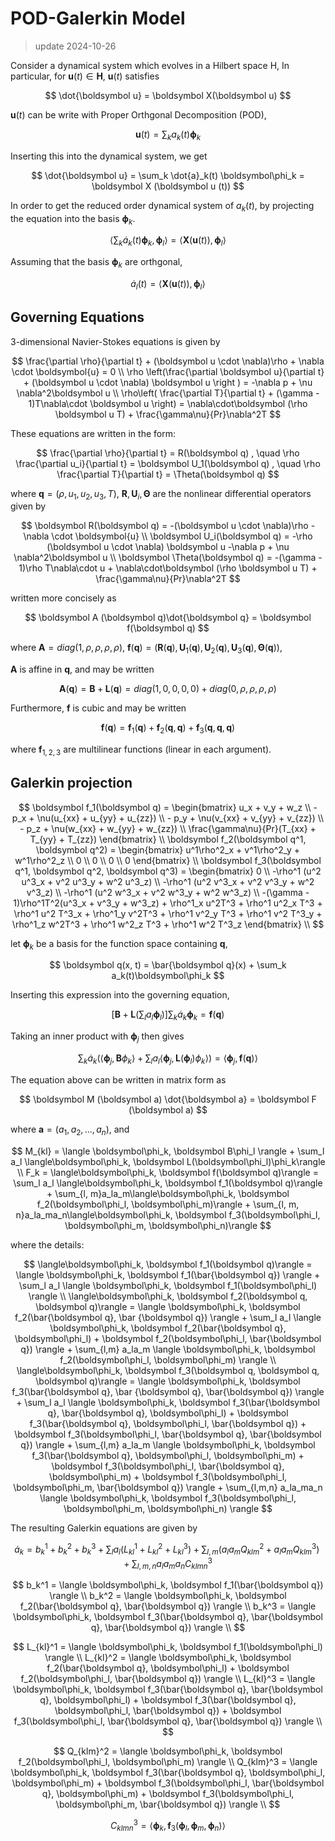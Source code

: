 # POD-Galerkin Model

> update 2024-10-26

Consider a dynamical system which evolves in a Hilbert space H, In particular, for $\boldsymbol u(t)\in \boldsymbol H$, $\boldsymbol u(t)$ satisfies

$$
    \dot{\boldsymbol u} = \boldsymbol X(\boldsymbol u)
$$

$\boldsymbol u(t)$ can be write with Proper Orthgonal Decomposition (POD),

$$
    \boldsymbol u(t) = \sum_k a_k(t) \boldsymbol\phi_k
$$

Inserting this into the dynamical system, we get

$$
    \dot{\boldsymbol u} = \sum_k \dot{a}_k(t) \boldsymbol\phi_k = \boldsymbol X (\boldsymbol u (t))
$$

In order to get the reduced order dynamical system of $a_k(t)$, by projecting the equation into the basis $\boldsymbol \phi_k$.

$$
    \langle\sum_k \dot{a}_k(t) \boldsymbol\phi_k, \boldsymbol\phi_l\rangle = \langle\boldsymbol X (\boldsymbol u (t)), \boldsymbol\phi_l\rangle
$$

Assuming that the basis $\boldsymbol \phi_k$ are orthgonal, 

$$
    \dot{a}_l(t) = \langle\boldsymbol X (\boldsymbol u (t)), \boldsymbol\phi_l\rangle
$$

## Governing Equations
3-dimensional Navier-Stokes equations is given by

$$
    \frac{\partial \rho}{\partial t} + (\boldsymbol u \cdot \nabla)\rho + \nabla \cdot \boldsymbol{u} = 0 \\
    \rho \left(\frac{\partial \boldsymbol u}{\partial t} + (\boldsymbol u \cdot \nabla) \boldsymbol u \right ) = -\nabla p + \nu \nabla^2\boldsymbol u \\
    \rho\left( \frac{\partial T}{\partial t} + (\gamma - 1)T\nabla\cdot \boldsymbol u \right) = \nabla\cdot\boldsymbol (\rho \boldsymbol u T) + \frac{\gamma\nu}{Pr}\nabla^2T
$$

These equations are written in the form:

$$
    \frac{\partial \rho}{\partial t} = R(\boldsymbol q) , \quad
    \rho \frac{\partial u_i}{\partial t} = \boldsymbol U_1(\boldsymbol q) , \quad
    \rho \frac{\partial T}{\partial t} = \Theta(\boldsymbol q)
$$

where $\boldsymbol q = (\rho, u_1, u_2, u_3, T)$, $\boldsymbol R, \boldsymbol U_i, \boldsymbol \Theta$ are the nonlinear differential operators given by

$$
    \boldsymbol R(\boldsymbol q) = -(\boldsymbol u \cdot \nabla)\rho - \nabla \cdot \boldsymbol{u} \\
    \boldsymbol U_i(\boldsymbol q) = -\rho (\boldsymbol u \cdot \nabla) \boldsymbol u -\nabla p + \nu \nabla^2\boldsymbol u \\
    \boldsymbol \Theta(\boldsymbol q) = -(\gamma - 1)\rho T\nabla\cdot u + \nabla\cdot\boldsymbol (\rho \boldsymbol u T) + \frac{\gamma\nu}{Pr}\nabla^2T
$$

written more concisely as 

$$
    \boldsymbol A (\boldsymbol q)\dot{\boldsymbol q} = \boldsymbol f(\boldsymbol q)
$$

where $\boldsymbol A = diag(1, \rho, \rho, \rho, \rho)$, $\boldsymbol f (\boldsymbol q) = (\boldsymbol R(\boldsymbol q), \boldsymbol U_1(\boldsymbol q), \boldsymbol U_2(\boldsymbol q), \boldsymbol U_3(\boldsymbol q), \boldsymbol \Theta(\boldsymbol q))$, 

$\boldsymbol A$ is affine in $\boldsymbol q$, and may be written 

$$
    \boldsymbol A (\boldsymbol q) = \boldsymbol B + \boldsymbol L (\boldsymbol q) = diag(1, 0, 0, 0, 0) + diag(0, \rho, \rho, \rho, \rho)
$$

Furthermore, $\boldsymbol f$ is cubic and may be written

$$
    \boldsymbol f(\boldsymbol q) = \boldsymbol f_1(\boldsymbol q) + \boldsymbol f_2(\boldsymbol q, \boldsymbol q) + \boldsymbol f_3(\boldsymbol q, \boldsymbol q, \boldsymbol q) 
$$

where $\boldsymbol f_{1,2,3}$ are multilinear functions (linear in each argument).

## Galerkin projection

$$
    \boldsymbol f_1(\boldsymbol q) = 
    \begin{bmatrix}
        u_x + v_y + w_z \\
        - p_x + \nu(u_{xx} + u_{yy} + u_{zz}) \\
        - p_y + \nu(v_{xx} + v_{yy} + v_{zz}) \\
        - p_z + \nu(w_{xx} + w_{yy} + w_{zz}) \\
        \frac{\gamma\nu}{Pr}(T_{xx} + T_{yy} + T_{zz})
    \end{bmatrix} \\ 
    \boldsymbol f_2(\boldsymbol q^1, \boldsymbol q^2) = 
    \begin{bmatrix}
        u^1\rho^2_x + v^1\rho^2_y + w^1\rho^2_z \\
        0 \\
        0 \\
        0 \\
        0
    \end{bmatrix} \\
    \boldsymbol f_3(\boldsymbol q^1, \boldsymbol q^2, \boldsymbol q^3) = 
    \begin{bmatrix}
        0 \\
        -\rho^1 (u^2 u^3_x + v^2 u^3_y + w^2 u^3_z) \\
        -\rho^1 (u^2 v^3_x + v^2 v^3_y + w^2 v^3_z) \\
        -\rho^1 (u^2 w^3_x + v^2 w^3_y + w^2 w^3_z) \\
        -(\gamma - 1)\rho^1T^2(u^3_x + v^3_y + w^3_z) + \rho^1_x u^2T^3 + \rho^1 u^2_x T^3 + \rho^1 u^2 T^3_x + \rho^1_y v^2T^3 + \rho^1 v^2_y T^3 + \rho^1 v^2 T^3_y + \rho^1_z w^2T^3 + \rho^1 w^2_z T^3 + \rho^1 w^2 T^3_z
    \end{bmatrix} \\
$$

let $\boldsymbol \phi_k$ be a basis for the function space containing $\boldsymbol q$, 

$$
    \boldsymbol q(x, t) = \bar{\boldsymbol q}(x) + \sum_k a_k(t)\boldsymbol\phi_k
$$

Inserting this expression into the governing equation,

$$
    \left[\boldsymbol B + \boldsymbol L\left( \sum_l a_l\boldsymbol\phi_l\right)\right] \sum_k\dot{a}_k\boldsymbol\phi_k = \boldsymbol f (\boldsymbol q)
$$

Taking an inner product with $\boldsymbol\phi_j$ then gives

$$
    \sum_k \dot{a}_k\left( \langle\boldsymbol\phi_j, \boldsymbol B\phi_k\rangle + \sum_l a_l \langle\boldsymbol\phi_j, \boldsymbol L(\boldsymbol\phi_l)\phi_k\rangle \right) = \langle\boldsymbol\phi_j, \boldsymbol f(\boldsymbol q)\rangle
$$

The equation above can be written in matrix form as

$$
    \boldsymbol M (\boldsymbol a) \dot{\boldsymbol a} = \boldsymbol F (\boldsymbol a)
$$

where $\boldsymbol a = (a_1, a_2, ..., a_n)$, and

$$
    M_{kl} = \langle \boldsymbol\phi_k, \boldsymbol B\phi_l \rangle + 
    \sum_l a_l \langle\boldsymbol\phi_k, \boldsymbol L(\boldsymbol\phi_l)\phi_k\rangle \\
    F_k = \langle\boldsymbol\phi_k, \boldsymbol f(\boldsymbol q)\rangle = 
    \sum_l a_l \langle\boldsymbol\phi_k, \boldsymbol f_1(\boldsymbol q)\rangle + 
    \sum_{l, m}a_la_m\langle\boldsymbol\phi_k, \boldsymbol f_2(\boldsymbol\phi_l, \boldsymbol\phi_m)\rangle + 
    \sum_{l, m, n}a_la_ma_n\langle\boldsymbol\phi_k, \boldsymbol f_3(\boldsymbol\phi_l, \boldsymbol\phi_m, \boldsymbol\phi_n)\rangle
$$

where the details:

$$
    \langle\boldsymbol\phi_k, \boldsymbol f_1(\boldsymbol q)\rangle = \langle \boldsymbol\phi_k, \boldsymbol f_1(\bar{\boldsymbol q}) \rangle + \sum_l a_l \langle \boldsymbol\phi_k, \boldsymbol f_1(\boldsymbol\phi_l) \rangle \\
    \langle\boldsymbol\phi_k, \boldsymbol f_2(\boldsymbol q, \boldsymbol q)\rangle = \langle \boldsymbol\phi_k, \boldsymbol f_2(\bar{\boldsymbol q}, \bar {\boldsymbol q}) \rangle + \sum_l a_l \langle \boldsymbol\phi_k, \boldsymbol f_2(\bar{\boldsymbol q}, \boldsymbol\phi_l) + \boldsymbol f_2(\boldsymbol\phi_l, \bar{\boldsymbol q}) \rangle + \sum_{l,m} a_la_m \langle \boldsymbol\phi_k, \boldsymbol f_2(\boldsymbol\phi_l, \boldsymbol\phi_m) \rangle \\
    \langle\boldsymbol\phi_k, \boldsymbol f_3(\boldsymbol q, \boldsymbol q, \boldsymbol q)\rangle = \langle \boldsymbol\phi_k, \boldsymbol f_3(\bar{\boldsymbol q}, \bar {\boldsymbol q}, \bar{\boldsymbol q}) \rangle + \sum_l a_l \langle \boldsymbol\phi_k, \boldsymbol f_3(\bar{\boldsymbol q}, \bar{\boldsymbol q}, \boldsymbol\phi_l) + \boldsymbol f_3(\bar{\boldsymbol q}, \boldsymbol\phi_l, \bar{\boldsymbol q}) + \boldsymbol f_3(\boldsymbol\phi_l, \bar{\boldsymbol q}, \bar{\boldsymbol q}) \rangle + \sum_{l,m} a_la_m \langle \boldsymbol\phi_k, \boldsymbol f_3(\bar{\boldsymbol q}, \boldsymbol\phi_l, \boldsymbol\phi_m) + \boldsymbol f_3(\boldsymbol\phi_l, \bar{\boldsymbol q}, \boldsymbol\phi_m) + \boldsymbol f_3(\boldsymbol\phi_l, \boldsymbol\phi_m, \bar{\boldsymbol q}) \rangle + \sum_{l,m,n} a_la_ma_n \langle \boldsymbol\phi_k, \boldsymbol f_3(\boldsymbol\phi_l, \boldsymbol\phi_m, \boldsymbol\phi_n) \rangle
$$

The resulting Galerkin equations are given by

$$
    \dot{a}_k = b_k^1+ b_k^2 + b_k^3 + 
    \sum_l a_l (L_{kl}^1 + L_{kl}^2 + L_{kl}^3) + 
    \sum_{l,m} (a_la_m Q_{klm}^2 + a_la_m Q_{klm}^3) + 
    \sum_{l,m,n} a_la_ma_n C_{klmn}^3 
$$

$$
    b_k^1 = \langle \boldsymbol\phi_k, \boldsymbol f_1(\bar{\boldsymbol q}) \rangle \\
    b_k^2 = \langle \boldsymbol\phi_k, \boldsymbol f_2(\bar{\boldsymbol q}, \bar{\boldsymbol q}) \rangle \\
    b_k^3 = \langle \boldsymbol\phi_k, \boldsymbol f_3(\bar{\boldsymbol q}, \bar{\boldsymbol q}, \bar{\boldsymbol q}) \rangle \\
$$

$$
    L_{kl}^1 = \langle \boldsymbol\phi_k, \boldsymbol f_1(\boldsymbol\phi_l) \rangle \\
    L_{kl}^2 = \langle \boldsymbol\phi_k, \boldsymbol f_2(\bar{\boldsymbol q}, \boldsymbol\phi_l) + \boldsymbol f_2(\boldsymbol\phi_l, \bar{\boldsymbol q}) \rangle \\
    L_{kl}^3 = \langle \boldsymbol\phi_k, \boldsymbol f_3(\bar{\boldsymbol q}, \bar{\boldsymbol q}, \boldsymbol\phi_l) + \boldsymbol f_3(\bar{\boldsymbol q}, \boldsymbol\phi_l, \bar{\boldsymbol q}) + \boldsymbol f_3(\boldsymbol\phi_l, \bar{\boldsymbol q}, \bar{\boldsymbol q}) \rangle \\
$$

$$
    Q_{klm}^2 = \langle \boldsymbol\phi_k, \boldsymbol f_2(\boldsymbol\phi_l, \boldsymbol\phi_m) \rangle \\
    Q_{klm}^3 = \langle \boldsymbol\phi_k, \boldsymbol f_3(\bar{\boldsymbol q}, \boldsymbol\phi_l, \boldsymbol\phi_m) + \boldsymbol f_3(\boldsymbol\phi_l, \bar{\boldsymbol q}, \boldsymbol\phi_m) + \boldsymbol f_3(\boldsymbol\phi_l, \boldsymbol\phi_m, \bar{\boldsymbol q}) \rangle \\
$$

$$
    C_{klmn}^3 = \langle \boldsymbol\phi_k, \boldsymbol f_3(\boldsymbol\phi_l, \boldsymbol\phi_m, \boldsymbol\phi_n) \rangle
$$
